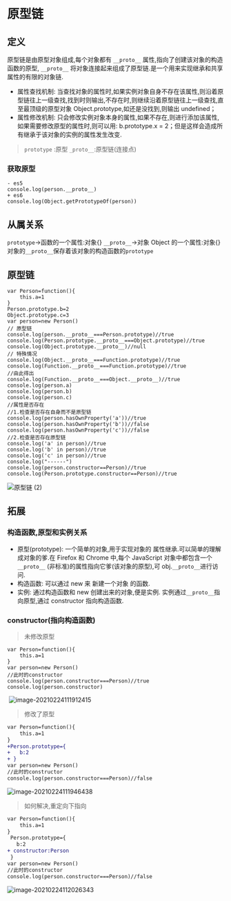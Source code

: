 # 原型链

## 定义

原型链是由原型对象组成,每个对象都有 `__proto__` 属性,指向了创建该对象的构造函数的原型, `__proto__` 将对象连接起来组成了原型链.是一个用来实现继承和共享属性的有限的对象链.

- 属性查找机制: 当查找对象的属性时,如果实例对象自身不存在该属性,则沿着原型链往上一级查找,找到时则输出,不存在时,则继续沿着原型链往上一级查找,直至最顶级的原型对象 Object.prototype,如还是没找到,则输出 undefined；
- 属性修改机制: 只会修改实例对象本身的属性,如果不存在,则进行添加该属性,如果需要修改原型的属性时,则可以用: b.prototype.x = 2；但是这样会造成所有继承于该对象的实例的属性发生改变.

> `prototype` :原型
> `_proto__`:原型链(连接点)

### 获取原型

```
- es5
console.log(person.__proto__)
+ es6
console.log(Object.getPrototypeOf(person))
```

## 从属关系

`prototype`->函数的一个属性:对象{}
`__proto__`->对象 Object 的一个属性:对象{}
对象的`__proto__`保存着该对象的构造函数的`prototype`

## 原型链

```
var Person=function(){
    this.a=1
}
Person.prototype.b=2
Object.prototype.c=3
var person=new Person()
// 原型链
console.log(person.__proto__===Person.prototype)//true
console.log(Person.prototype.__proto__===Object.prototype)//true
console.log(Object.prototype.__proto__)//null
// 特殊情况
console.log(Object.__proto__===Function.prototype)//true
console.log(Function.__proto__===Function.prototype)//true
//由此得出
console.log(Function.__proto__===Object.__proto__)//true
console.log(person.a)
console.log(person.b)
console.log(person.c)
//属性是否存在
//1.检查是否存在自身而不是原型链
console.log(person.hasOwnProperty('a'))//true
console.log(person.hasOwnProperty('b'))//false
console.log(person.hasOwnProperty('c'))//false
//2.检查是否存在原型链
console.log('a' in person)//true
console.log('b' in person)//true
console.log('c' in person)//true
console.log("------")
console.log(person.constructor==Person)//true
console.log(Person.prototype.constructor==Person)//true
```

![原型链 (2)](https://gitee.com/Uvdream/images/raw/master/images/20210223170905.png)

## 拓展

### 构造函数,原型和实例关系

- 原型(prototype): 一个简单的对象,用于实现对象的 属性继承.可以简单的理解成对象的爹.在 Firefox 和 Chrome 中,每个 JavaScript 对象中都包含一个`__proto__` (非标准)的属性指向它爹(该对象的原型),可 obj.`__proto__`进行访问.
- 构造函数: 可以通过 new 来 新建一个对象 的函数.
- 实例: 通过构造函数和 new 创建出来的对象,便是实例. 实例通过`__proto__`指向原型,通过 constructor 指向构造函数.

### constructor(指向构造函数)

> 未修改原型

```
var Person=function(){
    this.a=1
}
var person=new Person()
//此时的constructor
console.log(person.constructor===Person)//true
console.log(person.constructor)
```

​ ![image-20210224111912415](https://gitee.com/Uvdream/images/raw/master/images/20210224111912.png)

> 修改了原型

```diff
var Person=function(){
    this.a=1
}
+Person.prototype={
+   b:2
+ }
var person=new Person()
//此时的constructor
console.log(person.constructor===Person)//false
```

![image-20210224111946438](https://gitee.com/Uvdream/images/raw/master/images/20210224111946.png)

> 如何解决,重定向下指向

```diff
var Person=function(){
    this.a=1
}
 Person.prototype={
   b:2
+ constructor:Person
 }
var person=new Person()
//此时的constructor
console.log(person.constructor===Person)//false
```

![image-20210224112026343](https://gitee.com/Uvdream/images/raw/master/images/20210224112026.png)
